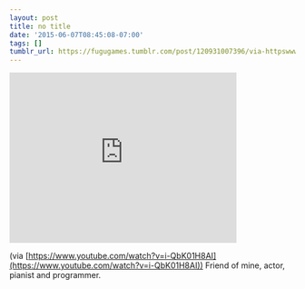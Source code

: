 ```yaml
---
layout: post
title: no title
date: '2015-06-07T08:45:08-07:00'
tags: []
tumblr_url: https://fugugames.tumblr.com/post/120931007396/via-httpswwwyoutubecomwatchv-i-qbk01h8ai
---
```

<iframe width="400" height="300" id="youtube_iframe" src="https://www.youtube.com/embed/i-QbK01H8AI?feature=oembed&amp;enablejsapi=1&amp;origin=https://safe.txmblr.com&amp;wmode=opaque" frameborder="0" allow="accelerometer; autoplay; encrypted-media; gyroscope; picture-in-picture" allowfullscreen></iframe>  

(via [https://www.youtube.com/watch?v=i-QbK01H8AI](https://www.youtube.com/watch?v=i-QbK01H8AI)) Friend of mine, actor, pianist and programmer.

